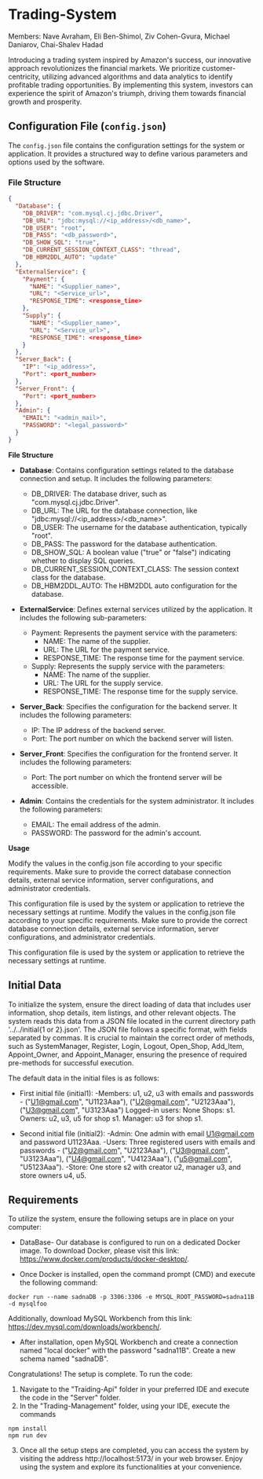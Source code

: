 
# Trading-System 

Members: Nave Avraham, Eli Ben-Shimol, Ziv Cohen-Gvura, Michael Daniarov, Chai-Shalev Hadad

Introducing a trading system inspired by Amazon's success, our innovative approach revolutionizes the financial markets. We prioritize customer-centricity, utilizing advanced algorithms and data analytics to identify profitable trading opportunities. By implementing this system, investors can experience the spirit of Amazon's triumph, driving them towards financial growth and prosperity.

## Configuration File (`config.json`)

The `config.json` file contains the configuration settings for the system or application. It provides a structured way to define various parameters and options used by the software.

### File Structure

```json
{
  "Database": {
    "DB_DRIVER": "com.mysql.cj.jdbc.Driver",
    "DB_URL": "jdbc:mysql://<ip_address>/<db_name>",
    "DB_USER": "root",
    "DB_PASS": "<db_password>",
    "DB_SHOW_SQL": "true",
    "DB_CURRENT_SESSION_CONTEXT_CLASS": "thread",
    "DB_HBM2DDL_AUTO": "update"
  },
  "ExternalService": {
    "Payment": {
      "NAME": "<Supplier_name>",
      "URL": "<Service_url>",
      "RESPONSE_TIME": <response_time>
    },
    "Supply": {
      "NAME": "<Supplier_name>",
      "URL": "<Service_url>",
      "RESPONSE_TIME": <response_time>
    }
  },
  "Server_Back": {
    "IP": "<ip_address>",
    "Port": <port_number>
  },
  "Server_Front": {
    "Port": <port_number>
  },
  "Admin": {
    "EMAIL": "<admin_mail>",
    "PASSWORD": "<legal_password>"
  }
}
```
**File Structure**

- **Database**: Contains configuration settings related to the database connection and setup. It includes the following parameters:
  - DB_DRIVER: The database driver, such as "com.mysql.cj.jdbc.Driver".
  - DB_URL: The URL for the database connection, like "jdbc:mysql://<ip_address>/<db_name>".
  - DB_USER: The username for the database authentication, typically "root".
  - DB_PASS: The password for the database authentication.
  - DB_SHOW_SQL: A boolean value ("true" or "false") indicating whether to display SQL queries.
  - DB_CURRENT_SESSION_CONTEXT_CLASS: The session context class for the database.
  - DB_HBM2DDL_AUTO: The HBM2DDL auto configuration for the database.

- **ExternalService**: Defines external services utilized by the application. It includes the following sub-parameters:
  - Payment: Represents the payment service with the parameters:
    - NAME: The name of the supplier.
    - URL: The URL for the payment service.
    - RESPONSE_TIME: The response time for the payment service.
  - Supply: Represents the supply service with the parameters:
    - NAME: The name of the supplier.
    - URL: The URL for the supply service.
    - RESPONSE_TIME: The response time for the supply service.

- **Server_Back**: Specifies the configuration for the backend server. It includes the following parameters:
  - IP: The IP address of the backend server.
  - Port: The port number on which the backend server will listen.

- **Server_Front**: Specifies the configuration for the frontend server. It includes the following parameters:
  - Port: The port number on which the frontend server will be accessible.

- **Admin**: Contains the credentials for the system administrator. It includes the following parameters:
  - EMAIL: The email address of the admin.
  - PASSWORD: The password for the admin's account.

**Usage**

Modify the values in the config.json file according to your specific requirements. Make sure to provide the correct database connection details, external service information, server configurations, and administrator credentials.

This configuration file is used by the system or application to retrieve the necessary settings at runtime. 
Modify the values in the config.json file according to your specific requirements. Make sure to provide the correct database connection details, external service information, server configurations, and administrator credentials.

This configuration file is used by the system or application to retrieve the necessary settings at runtime. 




## Initial Data
To initialize the system, ensure the direct loading of data that includes user information, shop details, item listings, and other relevant objects. The system reads this data from a JSON file located in the current directory path '../../initial{1 or 2}.json'. The JSON file follows a specific format, with fields separated by commas. It is crucial to maintain the correct order of methods, such as SystemManager, Register, Login, Logout, Open_Shop, Add_Item, Appoint_Owner, and Appoint_Manager, ensuring the presence of required pre-methods for successful execution.

The default data in the initial files is as follows:
* First initial file (initial1):
-Members: u1, u2, u3 with emails and passwords - ("U1@gmail.com", "U1123Aaa"), ("U2@gmail.com", "U2123Aaa"), ("U3@gmail.com", "U3123Aaa") Logged-in users: None Shops: s1. Owners: u2, u3, u5 for shop s1. Manager: u3 for shop s1.

* Second initial file (initial2):
-Admin: One admin with email U1@gmail.com and password U1123Aaa. -Users: Three registered users with emails and passwords - ("U2@gmail.com", "U2123Aaa"), ("U3@gmail.com", "U3123Aaa"), ("U4@gmail.com", "U4123Aaa"), ("u5@gmail.com", "U5123Aaa"). -Store: One store s2 with creator u2, manager u3, and store owners u4, u5.
## Requirements
To utilize the system, ensure the following setups are in place on your computer:

* DataBase-  Our database is configured to run on a dedicated Docker image. To download Docker, please visit this link: https://www.docker.com/products/docker-desktop/.

* Once Docker is installed, open the command prompt (CMD) and execute the following command:
```console
docker run --name sadnaDB -p 3306:3306 -e MYSQL_ROOT_PASSWORD=sadna11B -d mysqlfoo 
``` 
Additionally, download MySQL Workbench from this link: https://dev.mysql.com/downloads/workbench/.

* After installation, open MySQL Workbench and create a connection named "local docker" with the password "sadna11B". Create a new schema named "sadnaDB".

Congratulations! The setup is complete. To run the code:

1. Navigate to the "Traiding-Api" folder in your preferred IDE and execute the code in the "Server" folder.
2. In the "Trading-Management" folder, using your IDE, execute the commands
 ```console
npm install 
npm run dev
``` 
3. Once all the setup steps are completed, you can access the system by visiting the address http://localhost:5173/ in your web browser. Enjoy using the system and explore its functionalities at your convenience.


